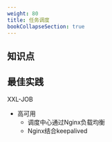 ```yaml
---
weight: 80
title: 任务调度
bookCollapseSection: true
---
```


## 知识点



## 最佳实践

XXL-JOB

- 高可用
  - 调度中心通过Nginx负载均衡
  - Nginx结合keepalived

